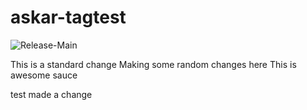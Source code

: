 # askar-tagtest

![Release-Main](https://github.com/askaret/askar-tagtest/workflows/Release-Main/badge.svg)

This is a standard change
Making some random changes here
This is awesome sauce

test
made a change
